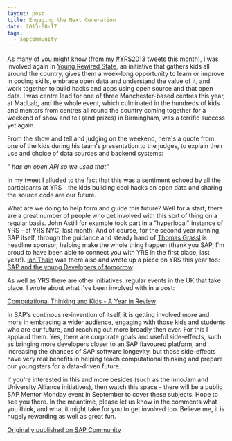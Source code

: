 ```yaml
---
layout: post
title: Engaging the Next Generation
date: 2013-08-17
tags:
  - sapcommunity
---
```

As many of you might know (from my [#YRS2013](https://twitter.com/search?q=%23yrs2013) tweets this month), I was involved again in [Young Rewired State](https://www.youngrewiredstate.org/), an initiative that gathers kids all around the country, gives them a week-long opportunity to learn or improve in coding skills, embrace open data and understand the value of it, and work together to build hacks and apps using open source and that open data. I was centre lead for one of three Manchester-based centres this year, at MadLab, and the whole event, which culminated in the hundreds of kids and mentors from centres all round the country coming together for a weekend of show and tell (and prizes) in Birmingham, was a terrific success yet again.

From the show and tell and judging on the weekend, here's a quote from one of the kids during his team's presentation to the judges, to explain their use and choice of data sources and backend systems:

_"<organisation> has an open API so we used that"_

In my [tweet](/tweets/qmacro/status/366513722170155008/) I alluded to the fact that this was a sentiment echoed by all the participants at YRS - the kids building cool hacks on open data and sharing the source code are our future.

What are we doing to help form and guide this future? Well for a start, there are a great number of people who get involved with this sort of thing on a regular basis. John Astill for example took part in a "hyperlocal" instance of YRS - at YRS NYC, last month. And of course, for the second year running, SAP itself, through the guidance and steady hand of [Thomas Grassl](https://people.sap.com/thomas.grassl) is headline sponsor, helping make the whole thing happen (thank you SAP, I'm proud to have been able to connect you with YRS in the first place, last year!). [Ian Thain](https://people.sap.com/ian.thain) was there also and wrote up a piece on YRS this year too: [SAP and the young Developers of tomorrow](https://blogs.sap.com/2013/08/13/sap-and-the-young-developers-of-tomorrow/).

As well as YRS there are other initiatives, regular events in the UK that take place. I wrote about what I've been involved with in a post:

[Computational Thinking and Kids - A Year in Review](https://docs.google.com/document/d/1j79L0BALWt0QWNjHf-qGjt6AWLDAuAkqz0JY_2vIr7Q/edit#heading=h.npgf7ch7oz0d)

In SAP's continous re-invention of itself, it is getting involved more and more in embracing a wider audience, engaging with those kids and students who are our future, and reaching out more broadly then ever. For this I applaud them. Yes, there are corporate goals and useful side-effects, such as bringing more developers closer to an SAP flavoured platform, and increasing the chances of SAP software longevity, but those side-effects have very real benefits in helping teach computational thinking and prepare our youngsters for a data-driven future.

If you're interested in this and more besides (such as the InnoJam and University Alliance initiatives), then watch this space - there will be a public SAP Mentor Monday event in September to cover these subjects. Hope to see you there. In the meantime, please let us know in the comments what you think, and what it might take for you to get involved too. Believe me, it is hugely rewarding as well as great fun.

[Originally published on SAP Community](https://blogs.sap.com/2013/08/17/engaging-the-next-generation/)
